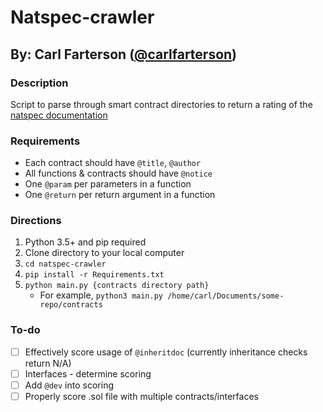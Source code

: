 # Natspec-crawler
## By: Carl Farterson ([@carlfarterson](https://github.com/carlfarterson))

### Description
Script to parse through smart contract directories to return a rating of the [natspec documentation](https://docs.soliditylang.org/en/develop/natspec-format.html)

### Requirements
* Each contract should have `@title`, `@author`
* All functions & contracts should have `@notice`
* One `@param` per parameters in a function
* One `@return` per return argument in a function

### Directions
1. Python 3.5+ and pip required
2. Clone directory to your local computer
3. `cd natspec-crawler`
4. `pip install -r Requirements.txt`
5. `python main.py {contracts directory path}`
    * For example, `python3 main.py /home/carl/Documents/some-repo/contracts`


### To-do
* [ ] Effectively score usage of `@inheritdoc` (currently inheritance checks return N/A)
* [ ] Interfaces - determine scoring
* [ ] Add `@dev` into scoring 
* [ ] Properly score .sol file with multiple contracts/interfaces 

